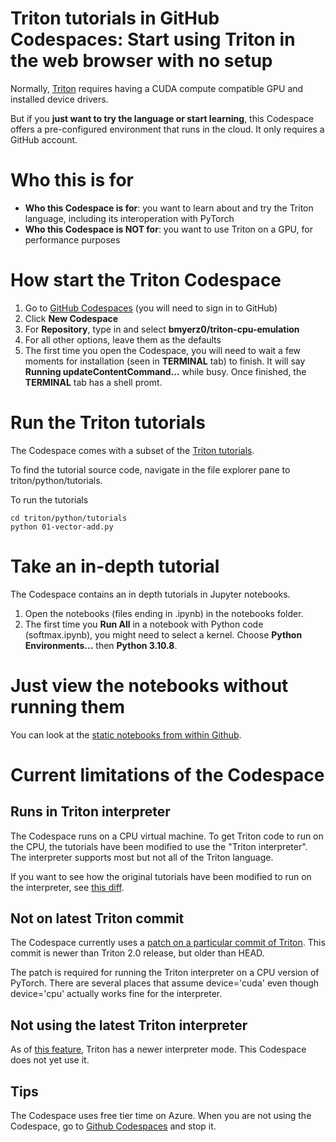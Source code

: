 # Triton tutorials in GitHub Codespaces: Start using Triton in the web browser with no setup

Normally, [Triton](https://github.com/openai/triton) requires having a CUDA compute compatible GPU and installed device drivers.

But if you **just want to try the language or start learning**, this Codespace offers a pre-configured environment that runs in the cloud. It only requires a GitHub account.

# Who this is for

* **Who this Codespace is for**: you want to learn about and try the Triton language, including its interoperation with PyTorch
* **Who this Codespace is NOT for**: you want to use Triton on a GPU, for performance purposes

# How start the Triton Codespace

1. Go to [GitHub Codespaces](https://github.com/codespaces) (you will need to sign in to GitHub)
2. Click **New Codespace**
3. For **Repository**, type in and select **bmyerz0/triton-cpu-emulation**
4. For all other options, leave them as the defaults
5. The first time you open the Codespace, you will need to wait a few moments for installation (seen in **TERMINAL** tab) to finish. It will say **Running updateContentCommand...** while busy. Once finished, the **TERMINAL** tab has a shell promt.

# Run the Triton tutorials
The Codespace comes with a subset of the [Triton tutorials](https://triton-lang.org/main/getting-started/tutorials/index.html).

To find the tutorial source code, navigate in the file explorer pane to triton/python/tutorials.

To run the tutorials

```
cd triton/python/tutorials
python 01-vector-add.py
```

# Take an in-depth tutorial
The Codespace contains an in depth tutorials in Jupyter notebooks.

1. Open the notebooks (files ending in .ipynb) in the notebooks folder.
2. The first time you **Run All** in a notebook with Python code (softmax.ipynb), you might need to select a kernel. Choose **Python Environments...** then **Python 3.10.8**.

# Just view the notebooks without running them

You can look at the  [static notebooks from within Github](https://github.com/bmyerz0/triton-cpu-emulation/tree/main/notebooks).

# Current limitations of the Codespace

## Runs in Triton interpreter
The Codespace runs on a CPU virtual machine. To get Triton code to run on the CPU, the tutorials have been modified to use the "Triton interpreter". The interpreter supports most but not all of the Triton language.

If you want to see how the original tutorials have been modified to run on the interpreter, see [this diff](https://github.com/openai/triton/commit/38290abfea7a3c8c277baaa9d90e02847445ea46).

## Not on latest Triton commit

The Codespace currently uses a [patch on a particular commit of Triton](https://github.com/bmyerz0/triton/tree/dev/bmyerz0/codespaces-support-with-tutorials). This commit is newer than Triton 2.0 release, but older than HEAD.

The patch is required for running the Triton interpreter on a CPU version of PyTorch. There are several places that assume device='cuda' even though device='cpu' actually works fine for the interpreter.

## Not using the latest Triton interpreter

As of [this feature](https://github.com/openai/triton/pull/2321), Triton has a newer interpreter mode. This Codespace does not yet use it.

## Tips

The Codespace uses free tier time on Azure.
When you are not using the Codespace, go to [Github Codespaces](https://github.com/codespaces) and stop it.
